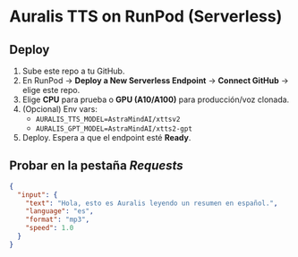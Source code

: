 # Auralis TTS on RunPod (Serverless)

## Deploy
1) Sube este repo a tu GitHub.
2) En RunPod → **Deploy a New Serverless Endpoint** → **Connect GitHub** → elige este repo.
3) Elige **CPU** para prueba o **GPU (A10/A100)** para producción/voz clonada.
4) (Opcional) Env vars:
   - `AURALIS_TTS_MODEL=AstraMindAI/xttsv2`
   - `AURALIS_GPT_MODEL=AstraMindAI/xtts2-gpt`
5) Deploy. Espera a que el endpoint esté **Ready**.

## Probar en la pestaña *Requests*
```json
{
  "input": {
    "text": "Hola, esto es Auralis leyendo un resumen en español.",
    "language": "es",
    "format": "mp3",
    "speed": 1.0
  }
}
